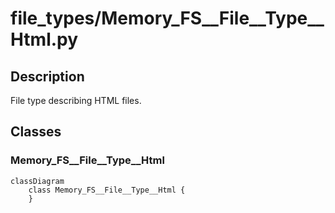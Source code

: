 # file_types/Memory_FS__File__Type__Html.py


## Description
File type describing HTML files.
## Classes
### Memory_FS__File__Type__Html

```mermaid
classDiagram
    class Memory_FS__File__Type__Html {
    }
```
